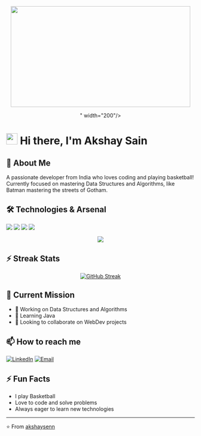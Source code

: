 <div align="center">
  <img src="<iframe src="https://giphy.com/embed/qrIlvM63x7x9IjrHw1" width="480" height="269" style="" frameBorder="0" class="giphy-embed" allowFullScreen></iframe><p><a href="https://giphy.com/gifs/WBPictures-the-flash-ezra-miller-movie-qrIlvM63x7x9IjrHw1"></a></p>" width="200"/>
</div>

# <img src="https://media.giphy.com/media/RbDKaczqWovIugyJmW/giphy.gif" width="30"> Hi there, I'm Akshay Sain

## 🦇 About Me
A passionate developer from India who loves coding and playing basketball! Currently focused on mastering Data Structures and Algorithms, like Batman mastering the streets of Gotham.

## 🛠️ Technologies & Arsenal
![](https://img.shields.io/badge/Code-Java-informational?style=flat&logo=java&logoColor=yellow&color=282c34)
![](https://img.shields.io/badge/Code-JavaScript-informational?style=flat&logo=javascript&logoColor=yellow&color=282c34)
![](https://img.shields.io/badge/Code-HTML5-informational?style=flat&logo=html5&logoColor=yellow&color=282c34)
![](https://img.shields.io/badge/Code-CSS3-informational?style=flat&logo=css3&logoColor=yellow&color=282c34)

<div align="center">
  <img src="https://github-readme-stats.vercel.app/api?username=akshaysenn&show_icons=true&theme=dark&bg_color=282c34&icon_color=ffd700&title_color=ffd700&text_color=ffffff" />
</div>

## ⚡ Streak Stats
<div align="center">
  
[![GitHub Streak](https://github-readme-streak-stats.herokuapp.com/?user=akshaysenn&theme=dark&background=282c34&ring=ffd700&fire=ffd700&currStreakLabel=ffd700)](https://git.io/streak-stats)

</div>

## 🎯 Current Mission
- 🔭 Working on Data Structures and Algorithms
- 🌱 Learning Java
- 👯 Looking to collaborate on WebDev projects

## 📫 How to reach me
[![LinkedIn](https://img.shields.io/badge/LinkedIn-0077B5?style=for-the-badge&logo=linkedin&logoColor=white)](https://www.linkedin.com/in/akshaysenn)
[![Email](https://img.shields.io/badge/Email-D14836?style=for-the-badge&logo=gmail&logoColor=white)](mailto:theakshaysen@gmail.com)

## ⚡ Fun Facts
- I play Basketball
- Love to code and solve problems
- Always eager to learn new technologies

---
⭐️ From [akshaysenn](https://github.com/akshaysenn) 
